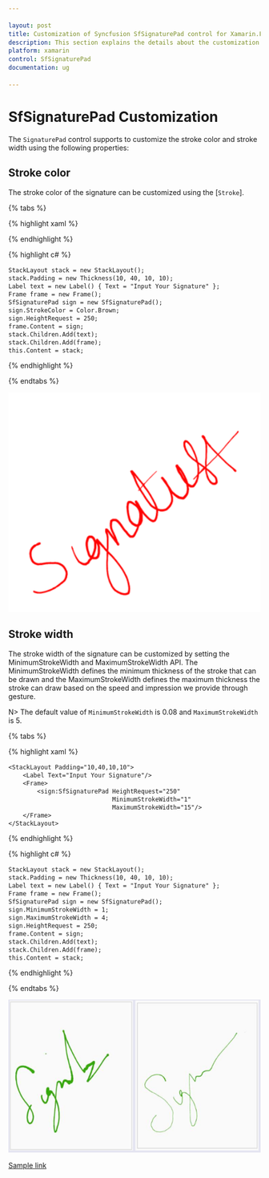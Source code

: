 ```yaml
---

layout: post
title: Customization of Syncfusion SfSignaturePad control for Xamarin.Forms
description: This section explains the details about the customization of Syncfusion SfSignaturePad control for Xamarin.Forms
platform: xamarin
control: SfSignaturePad
documentation: ug

---
```


# SfSignaturePad Customization

The `SignaturePad` control supports to customize the stroke color and stroke width using the following properties:

## Stroke color

The stroke color of the signature can be customized using the [`Stroke`].

{% tabs %}

{% highlight xaml %}

  <StackLayout Padding="10,40,10,10">
        <Label Text="Input Your Signature"/>
        <Frame>
            <sign:SfSignaturePad HeightRequest="250" StrokeColor="Brown"/>
        </Frame>
    </StackLayout>

{% endhighlight %}

{% highlight c# %}

    StackLayout stack = new StackLayout();
    stack.Padding = new Thickness(10, 40, 10, 10);
    Label text = new Label() { Text = "Input Your Signature" };
    Frame frame = new Frame();
    SfSignaturePad sign = new SfSignaturePad();
    sign.StrokeColor = Color.Brown;
    sign.HeightRequest = 250;
    frame.Content = sign;
    stack.Children.Add(text);
    stack.Children.Add(frame);
    this.Content = stack;
    
{% endhighlight %}

{% endtabs %}

![stroke color](images/StrokeColor.png)

## Stroke width

The stroke width of the signature can be customized by setting the MinimumStrokeWidth and MaximumStrokeWidth API. The MinimumStrokeWidth defines the minimum thickness of the stroke that can be drawn and the MaximumStrokeWidth defines the maximum thickness the stroke can draw based on the speed and impression we provide through gesture.

N> The default value of `MinimumStrokeWidth` is 0.08 and `MaximumStrokeWidth` is 5.

{% tabs %}

{% highlight xaml %}

    <StackLayout Padding="10,40,10,10">
        <Label Text="Input Your Signature"/>
        <Frame>
            <sign:SfSignaturePad HeightRequest="250" 
                                 MinimumStrokeWidth="1" 
                                 MaximumStrokeWidth="15"/>
        </Frame>
    </StackLayout>

{% endhighlight %}

{% highlight c# %}

    StackLayout stack = new StackLayout();
    stack.Padding = new Thickness(10, 40, 10, 10);
    Label text = new Label() { Text = "Input Your Signature" };
    Frame frame = new Frame();
    SfSignaturePad sign = new SfSignaturePad();
    sign.MinimumStrokeWidth = 1;
    sign.MaximumStrokeWidth = 4;
    sign.HeightRequest = 250;
    frame.Content = sign;
    stack.Children.Add(text);
    stack.Children.Add(frame);
    this.Content = stack;
    
{% endhighlight %}

{% endtabs %}

![Stroke width](images/StrokeWidth.png)

[Sample link](https://www.syncfusion.com/downloads/support/directtrac/general/ze/Customization1624062135)
